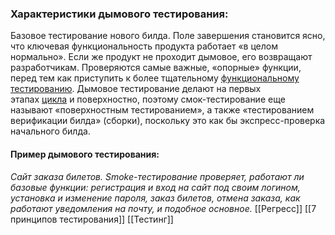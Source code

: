 ### Характеристики дымового тестирования: 

Базовое тестирование нового билда. Поле завершения становится ясно, что ключевая функциональность продукта работает «в целом нормально». Если же продукт не проходит дымовое, его возвращают разработчикам. Проверяются самые важные, «опорные» функции, перед тем как приступить к более тщательному [функциональному тестированию](https://testengineer.ru/chto-takoe-funkcionalnoe-testirovanie-mini-gajd/). Дымовое тестирование делают на первых этапах [цикла](https://testengineer.ru/zhiznennyj-cikl-testirovaniya-prilozhenij/) и поверхностно, поэтому смок-тестирование еще называют «поверхностным тестированием», а также «тестированием верификации билда» (сборки), поскольку это как бы экспресс-проверка начального билда.

#### Пример дымового тестирования:

_Сайт заказа билетов. Smoke-тестирование проверяет, работают ли базовые функции: регистрация и вход на сайт под своим логином, установка и изменение пароля, заказ билетов, отмена заказа, как работают уведомления на почту, и подобное основное._
[[Регресс]]
[[7 принципов тестирования]]
[[Тестинг]]
